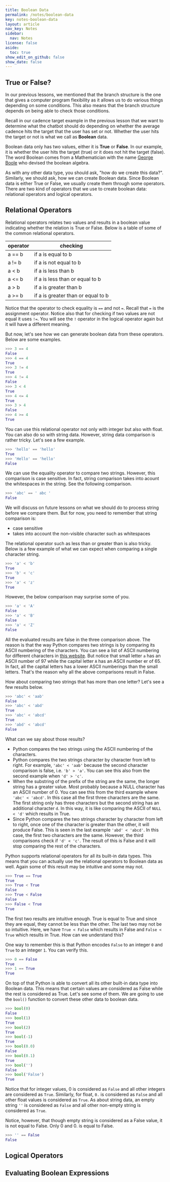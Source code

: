 ```yaml
---
title: Boolean Data
permalink: /notes/boolean-data
key: notes-boolean-data
layout: article
nav_key: Notes
sidebar:
  nav: Notes
license: false
aside:
  toc: true
show_edit_on_github: false
show_date: false
---
```


## True or False?
In our previous lessons, we mentioned that the branch structure is the one that gives a computer program flexibility as it allows us to do various things depending on some conditions. This also means that the branch structure depends on being able to check those conditions. 

Recall in our cadence target example in the previous lesson that we want to determine what the chatbot should do depending on whether the average cadence hits the target that the user has set or not. Whether the user hits the target or not is what we call as **Boolean** data. 

Boolean data only has two values, either it is **True** or **False**. In our example, it is whether the user hits the target (true) or it does not hit the target (false). The word Boolean comes from a Mathematician with the name [George Boole](https://en.wikipedia.org/wiki/George_Boole) who devised the boolean algebra. 

As with any other data type, you should ask, "how do we create this data?". Similarly, we should ask, how we can create Boolean data. Since Boolean data is either True or False, we usually create them through some operators. There are two kind of operators that we use to create boolean data: relational operators and logical operators.

## Relational Operators

Relational operators relates two values and results in a boolean value indicating whether the relation is True or False. Below is a table of some of the common relational operators.

| operator | checking                           |
|----------|------------------------------------|
| a == b   | if a is equal to b                 |
| a != b   | if a is not equal to b             |
| a < b    | if a is less than b                |
| a <= b   | if a is less than or equal to b    |
| a > b    | if a is greater than b             |
| a >= b   | if a is greater than or equal to b |

Notice that the operator to check equality is `==` and not `=`. Recall that `=` is the assignment operator. Notice also that for checking if two values are not equal it uses `!=`. You will see the `!` operator in the logical operator again but it will have a different meaning. 

But now, let's see how we can generate boolean data from these operators. Below are some examples.

```python
>>> 3 == 4
False
>>> 4 == 4
True
>>> 3 != 4
True
>>> 4 != 4
False
>>> 3 < 4
True
>>> 4 <= 4
True
>>> 3 > 4
False
>>> 4 >= 4
True
```

You can use this relational operator not only with integer but also with float. You can also do so with string data. However, string data comparison is rather tricky. Let's see a few example.

```python
>>> 'hello' == 'hello'
True
>>> 'Hello' == 'hello'
False
```

We can use the equality operator to compare two strings. However, this comparison is case sensitive. In fact, string comparison takes into acount the whitespaces in the string. See the following comparison.

```python
>>> 'abc' == ' abc '
False
```

We will discuss on future lessons on what we should do to process string before we compare them. But for now, you need to remember that string comparison is:
- case sensitive
- takes into account the non-visible character such as whitespaces

The relational operator such as less than or greater than is also tricky. Below is a few example of what we can expect when comparing a single character string.

```python
>>> 'a' < 'b'
True
>>> 'b' < 'c'
True
>>> 'a' < 'z'
True
```

However, the below comparison may surprise some of you.

```python
>>> 'a' < 'A'
False
>>> 'a' < 'B'
False
>>> 'a' < 'Z'
False
```

All the evaluated results are false in the three comparison above. The reason is that the way Python compares two strings is by comparing its ASCII numbering of the characters. You can see a list of ASCII numbering for different characters in [this website](https://www.asciitable.com). But notice that small letter `a` has an ASCII number of 97 while the capital letter `A` has an ASCII number er of 65. In fact, all the capital letters has a lower ASCII numberings than the small letters. That's the reason why all the above comparisons result in False.

How about comparing two strings that has more than one letter? Let's see a few results below.

```python
>>> 'abc' < 'aab'
False
>>> 'abc' < 'abd'
True
>>> 'abc' < 'abcd'
True
>>> 'abd' < 'abcd'
False
```

What can we say about those results?
- Python compares the two strings using the ASCII numbering of the characters.
- Python compares the two strings character by character from left to right. For example, `'abc' < 'aab'` because the second character comparison is false, i.e. `'b' > 'a'`. You can see this also from the second example when `'d' > 'c'`. 
- When the substring of the prefix of the string are the same, the longer string has a greater value. Most probably because a NULL character has an ASCII number of 0. You can see this from the third example where `'abc' < 'abcd'`. In this case all the first three characters are the same. The first string only has three characters but the second string has an additional character `d`. In this way, it is like comparing the ASCII of `NULL < 'd'` which results in True. 
- Since Python compares the two strings character by character from left to right, once one of the character is greater than the other, it will produce False. This is seen in the last example `'abd' < 'abcd'`. In this case, the first two characters are the same. However, the third comparisons check if `'d' < 'c'`. The result of this is False and it will stop comparing the rest of the characters. 

Python supports relational operators for all its built-in data types. This means that you can actually use the relational operators to Boolean data as well. Again some of this result may be intuitive and some may not.

```python
>>> True == True
True
>>> True < True
False
>>> True < False
False
>>> False < True
True
```

The first two results are intuitive enough. True is equal to True and since they are equal, they cannot be less than the other. The last two may not be so intuitive. Here, we have `True < False` which results in False and `False < True` which results in True. How can we understand this? 

One way to remember this is that Python encodes `False` to an integer `0` and `True` to an integer `1`. You can verify this.

```python
>>> 0 == False
True
>>> 1 == True
True
```

On top of that Python is able to convert all its other built-in data type into Boolean data. This means that certain values are considered as False while the rest is considered as True. Let's see some of them. We are going to use the `bool()` function to convert these other data to boolean data.


```python
>>> bool(0)
False
>>> bool(1)
True
>>> bool(2)
True
>>> bool(-1)
True
>>> bool(0.0)
False
>>> bool(0.1)
True
>>> bool('')
False
>>> bool('False')
True
```

Notice that for integer values, 0 is considered as `False` and all other integers are considered as `True`. Similarly, for float, `0.` is considered as `False` and all other float values is considered as `True`. As about string data, an empty string `''` is considered as `False` and all other non-empty string is considered as `True`. 

Notice, however, that though empty string is considered as a False value, it is not equal to False. Only 0 and 0. is equal to False. 

```python
>>> '' == False
False
```

## Logical Operators

## Evaluating Boolean Expressions

